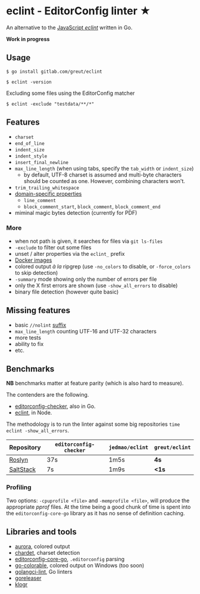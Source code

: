 # eclint - EditorConfig linter ★

An alternative to the [JavaScript _eclint_](https://github.com/jedmao/eclint) written in Go.

**Work in progress**

## Usage

```
$ go install gitlab.com/greut/eclint

$ eclint -version
```

Excluding some files using the EditorConfig matcher

```
$ eclint -exclude "testdata/**/*"
```

## Features

- `charset`
- `end_of_line`
- `indent_size`
- `indent_style`
- `insert_final_newline`
- `max_line_length` (when using tabs, specify the `tab_width` or `indent_size`)
    - by default, UTF-8 charset is assumed and multi-byte characters should be
    counted as one. However, combining characters won't.
- `trim_trailing_whitespace`
- [domain-specific properties][dsl]
    - `line_comment`
    - `block_comment_start`, `block_comment`, `block_comment_end`
- miminal magic bytes detection (currently for PDF)

### More

- when not path is given, it searches for files via `git ls-files`
- `-exclude` to filter out some files
- unset / alter properties via the `eclint_` prefix
- [Docker images](https://hub.docker.com/r/greut/eclint)
- colored output _à la_ ripgrep (use `-no_colors` to disable, or `-force_colors` to skip detection)
- `-summary` mode showing only the number of errors per file
- only the X first errors are shown (use `-show_all_errors` to disable)
- binary file detection (however quite basic)

## Missing features

- basic `//nolint` [suffix](https://github.com/golangci/golangci-lint#nolint)
- `max_line_length` counting UTF-16 and UTF-32 characters
- more tests
- ability to fix
- etc.

## Benchmarks

**NB** benchmarks matter at feature parity (which is also hard to measure).

The contenders are the following.

- [editorconfig-checker](https://github.com/editorconfig-checker/editorconfig-checker), also in Go.
- [eclint](https://github.com/jedmao/eclint), in Node.

The methodology is to run the linter against some big repositories `time eclint -show_all_errors`.

| Repository | `editorconfig-checker` | `jedmao/eclint` | `greut/eclint` |
|------------|------------------------|-----------------|----------|
| [Roslyn](https://github.com/dotnet/roslyn) | 37s | 1m5s | **4s** |
| [SaltStack](https://github.com/saltstack/salt) | 7s | 1m9s |  **<1s** |

### Profiling

Two options: `-cpuprofile <file>` and `-memprofile <file>`, will produce the appropriate _pprof_ files. At the time being a good chunk of time is spent into the `editorconfig-core-go` library as it has no sense of definition caching.

## Libraries and tools

- [aurora](https://github.com/logrusorgru/aurora), colored output
- [chardet](https://github.com/gogs/chardet), charset detection
- [editorconfig-core-go](https://github.com/editorconfig/editorconfig-core-go), `.editorconfig` parsing
- [go-colorable](https://github.com/mattn/go-colorable), colored output on Windows (too soon)
- [golangci-lint](https://github.com/golangci/golangci-lint), Go linters
- [goreleaser](https://goreleaser.com/)
- [klogr](https://github.com/kubernetes/klog/tree/master/klogr)

[dsl]: https://github.com/editorconfig/editorconfig/wiki/EditorConfig-Properties#ideas-for-domain-specific-properties

